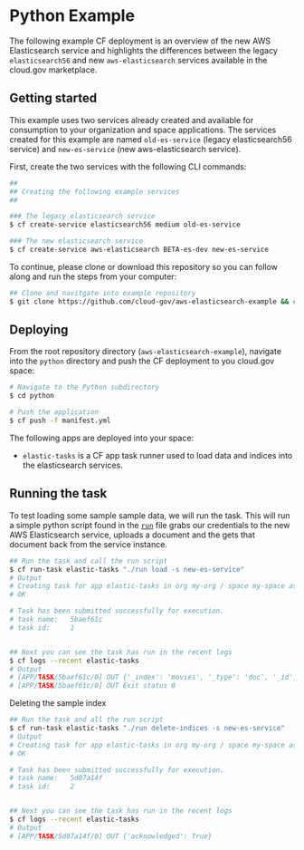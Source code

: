 Python Example
==============

The following example CF deployment is an overview of the new AWS Elasticsearch service and highlights the differences between the legacy `elasticsearch56` and new `aws-elasticsearch` services available in the cloud.gov marketplace.

## Getting started

This example uses two services already created and available for consumption to your organization and space applications. The services created for this example are named `old-es-service` (legacy elasticsearch56 service) and `new-es-service` (new aws-elasticsearch service).

First, create the two services with the following CLI commands:

```bash
##
## Creating the following example services
##

### The legacy elasticsearch service
$ cf create-service elasticsearch56 medium old-es-service

### The new elasticsearch service
$ cf create-service aws-elasticsearch BETA-es-dev new-es-service
```

To continue, please clone or download this repository so you can follow along and run the steps from your computer:

```bash
## Clone and navitgate into example repository
$ git clone https://github.com/cloud-gov/aws-elasticsearch-example && cd aws-elasticsearch-example
```

## Deploying

From the root repository directory (`aws-elasticsearch-example`), navigate into the `python` directory and push the CF deployment to you cloud.gov space:

```bash
# Navigate to the Python subdirectory
$ cd python

# Push the application
$ cf push -f manifest.yml
```

The following apps are deployed into your space:
- `elastic-tasks` is a CF app task runner used to load data and indices into the elasticsearch services.

## Running the task

To test loading some sample sample data, we will run the task. This will run a simple python script found in the [`run`](./run) file grabs our credentials to the new AWS Elasticsearch service, uploads a document and the gets that document back from the service instance.

```bash
## Run the task and call the run script
$ cf run-task elastic-tasks "./run load -s new-es-service"
# Output
# Creating task for app elastic-tasks in org my-org / space my-space as admin...
# OK

# Task has been submitted successfully for execution.
# task name:   5baef61c
# task id:     1


## Next you can see the task has run in the recent logs
$ cf logs --recent elastic-tasks
# Output
# [APP/TASK/5baef61c/0] OUT {'_index': 'movies', '_type': 'doc', '_id': '5', '_version': 1, '_seq_no': 0, '_primary_term': 1, 'found': True, '_source': {'title': 'Moneyball', 'director': 'Bennett Miller', 'year': '2011'}}
# [APP/TASK/5baef61c/0] OUT Exit status 0
```

Deleting the sample index

```bash
## Run the task and all the run script
$ cf run-task elastic-tasks "./run delete-indices -s new-es-service"
# Output
# Creating task for app elastic-tasks in org my-org / space my-space as admin...
# OK

# Task has been submitted successfully for execution.
# task name:   5d07a14f
# task id:     2


## Next you can see the task has run in the recent logs
$ cf logs --recent elastic-tasks
# Output
# [APP/TASK/5d07a14f/0] OUT {'acknowledged': True}
```
